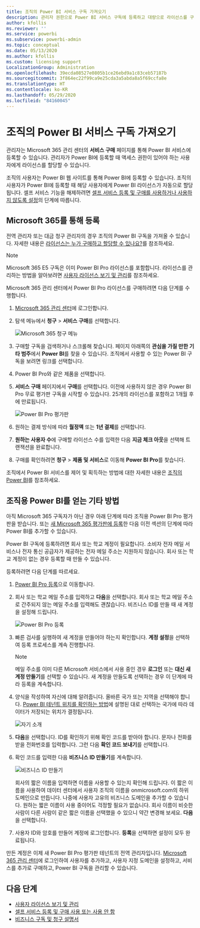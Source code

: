 ```yaml
---
title: 조직의 Power BI 서비스 구독 가져오기
description: 관리자 권한으로 Power BI 서비스 구독에 등록하고 대량으로 라이선스를 구매하는 방법입니다.
author: kfollis
ms.reviewer: ''
ms.service: powerbi
ms.subservice: powerbi-admin
ms.topic: conceptual
ms.date: 05/13/2020
ms.author: kfollis
ms.custom: licensing support
LocalizationGroup: Administration
ms.openlocfilehash: 39ecda08527e0805b1ce26ebd9a1c83ceb57187b
ms.sourcegitcommit: 3f864ec22f99ca9e25cda3a5abda8a5f69ccfa8e
ms.translationtype: HT
ms.contentlocale: ko-KR
ms.lasthandoff: 05/29/2020
ms.locfileid: "84160045"
---
```

# <a name="get-a-power-bi-service-subscription-for-your-organization"></a>조직의 Power BI 서비스 구독 가져오기

관리자는 Microsoft 365 관리 센터의 **서비스 구매** 페이지를 통해 Power BI 서비스에 등록할 수 있습니다. 관리자가 Power BI에 등록할 때 액세스 권한이 있어야 하는 사용자에게 라이선스를 할당할 수 있습니다.

조직의 사용자는 Power BI 웹 사이트를 통해 Power BI에 등록할 수 있습니다. 조직의 사용자가 Power BI에 등록할 때 해당 사용자에게 Power BI 라이선스가 자동으로 할당됩니다. 셀프 서비스 기능을 해제하려면 [셀프 서비스 등록 및 구매를 사용하거나 사용하지 않도록 설정](service-admin-disable-self-service.md)의 단계에 따릅니다.

## <a name="sign-up-through-microsoft-365"></a>Microsoft 365를 통해 등록

전역 관리자 또는 대금 청구 관리자의 경우 조직의 Power BI 구독을 가져올 수 있습니다. 자세한 내용은 [라이선스는 누가 구매하고 할당할 수 있나요?](service-admin-licensing-organization.md#who-can-purchase-and-assign-licenses)를 참조하세요.

> [!NOTE]
>
> Microsoft 365 E5 구독은 이미 Power BI Pro 라이선스를 포함합니다. 라이선스를 관리하는 방법을 알아보려면 [사용자 라이선스 보기 및 관리](service-admin-manage-licenses.md)를 참조하세요.
>
>

Microsoft 365 관리 센터에서 Power BI Pro 라이선스를 구매하려면 다음 단계를 수행합니다.

1. [Microsoft 365 관리 센터](https://admin.microsoft.com)에 로그인합니다.

2. 탐색 메뉴에서 **청구** > **서비스 구매**를 선택합니다.
  
   ![Microsoft 365 청구 메뉴](media/service-admin-org-subscription/m365-billing-menu.png)

3. 구매할 구독을 검색하거나 스크롤해 찾습니다. 페이지 아래쪽의 **관심을 가질 만한 기타 범주**에서 **Power BI**를 찾을 수 있습니다. 조직에서 사용할 수 있는 Power BI 구독을 보려면 링크를 선택합니다.

4. Power BI Pro와 같은 제품을 선택합니다.

5. **서비스 구매** 페이지에서 **구매**를 선택합니다. 이전에 사용하지 않은 경우 Power BI Pro 무료 평가판 구독을 시작할 수 있습니다. 25개의 라이선스를 포함하고 1개월 후에 만료됩니다.

   ![Power BI Pro 평가판](media/service-admin-org-subscription/m365-org-free-trial-pro.png)

6. 원하는 결제 방식에 따라 **월정액** 또는 **1년 결제**를 선택합니다.

7. **원하는 사용자 수**에 구매할 라이선스 수를 입력한 다음 **지금 체크 아웃**을 선택해 트랜잭션을 완료합니다.

8. 구매를 확인하려면 **청구** > **제품 및 서비스**로 이동해 **Power BI Pro**를 찾습니다.

조직에서 Power BI 서비스를 제어 및 획득하는 방법에 대한 자세한 내용은 [조직의 Power BI](https://docs.microsoft.com/microsoft-365/admin/misc/power-bi-in-your-organization?view=o365-worldwide)를 참조하세요.

## <a name="more-ways-to-get-power-bi-for-your-organization"></a>조직용 Power BI를 얻는 기타 방법

아직 Microsoft 365 구독자가 아닌 경우 아래 단계에 따라 조직용 Power BI Pro 평가판을 받습니다. 또는 [새 Microsoft 365 평가판에 등록](service-admin-signing-up-for-power-bi-with-a-new-office-365-trial.md)한 다음 이전 섹션의 단계에 따라 Power BI를 추가할 수 있습니다.

Power BI 구독에 등록하려면 회사 또는 학교 계정이 필요합니다. 소비자 전자 메일 서비스나 전자 통신 공급자가 제공하는 전자 메일 주소는 지원하지 않습니다. 회사 또는 학교 계정이 없는 경우 등록할 때 만들 수 있습니다.

등록하려면 다음 단계를 따르세요.

1. [Power BI Pro 등록](https://signup.microsoft.com/create-account/signup?OfferId=d59682f3-3e3b-4686-9c00-7c7c1c736085&ali=1&products=d59682f3-3e3b-4686-9c00-7c7c1c736085)으로 이동합니다. 

2. 회사 또는 학교 메일 주소를 입력하고 **다음**을 선택합니다. 회사 또는 학교 메일 주소로 간주되지 않는 메일 주소를 입력해도 괜찮습니다. 비즈니스 ID를 만들 때 새 계정을 설정해 드립니다.

   ![Power BI Pro 등록](media/service-admin-org-subscription/power-bi-pro-admins.png)

3. 빠른 검사를 실행하여 새 계정을 만들어야 하는지 확인합니다. **계정 설정**을 선택하여 등록 프로세스를 계속 진행합니다.

   > [!NOTE]
   >메일 주소를 이미 다른 Microsoft 서비스에서 사용 중인 경우 **로그인** 또는 **대신 새 계정 만들기**를 선택할 수 있습니다. 새 계정을 만들도록 선택하는 경우 이 단계에 따라 등록을 계속합니다.
>
>
 
4. 양식을 작성하여 자신에 대해 알려줍니다. 올바른 국가 또는 지역을 선택해야 합니다. [Power BI 테넌트 위치를 확인하는 방법](service-admin-where-is-my-tenant-located.md#how-to-determine-where-your-power-bi-tenant-is-located)에 설명된 대로 선택하는 국가에 따라 데이터가 저장되는 위치가 결정됩니다.

   ![자기 소개](media/service-admin-org-subscription/tell-about-yourself.png)

5. **다음**을 선택합니다. ID를 확인하기 위해 확인 코드를 받아야 합니다. 문자나 전화를 받을 전화번호를 입력합니다. 그런 다음 **확인 코드 보내기**를 선택합니다.

6. 확인 코드를 입력한 다음 **비즈니스 ID 만들기**를 계속합니다.

   ![비즈니스 ID 만들기](media/service-admin-org-subscription/business-identity.png)

    회사의 짧은 이름을 입력하면 이름을 사용할 수 있는지 확인해 드립니다. 이 짧은 이름을 사용하여 데이터 센터에서 사용자 조직의 이름을 onmicrosoft.com의 하위 도메인으로 만듭니다. 나중에 사용자 고유의 비즈니스 도메인을 추가할 수 있습니다. 원하는 짧은 이름이 사용 중이어도 걱정할 필요가 없습니다. 회사 이름이 비슷한 사람이 다른 사람이 같은 짧은 이름을 선택했을 수 있으니 약간 변경해 보세요. **다음**을 선택합니다.
    
7. 사용자 ID와 암호를 만들어 계정에 로그인합니다. **등록**을 선택하면 설정이 모두 완료됩니다.

만든 계정은 이제 새 Power BI Pro 평가판 테넌트의 전역 관리자입니다. [Microsoft 365 관리 센터](https://admin.microsoft.com)에 로그인하여 사용자를 추가하고, 사용자 지정 도메인을 설정하고, 서비스를 추가로 구매하고, Power BI 구독을 관리할 수 있습니다.

## <a name="next-steps"></a>다음 단계

- [사용자 라이선스 보기 및 관리](service-admin-manage-licenses.md)
- [셀프 서비스 등록 및 구매 사용 또는 사용 안 함](service-admin-disable-self-service.md)
- [비즈니스 구독 및 청구 설명서](https://docs.microsoft.com/microsoft-365/commerce/?view=o365-worldwide)
